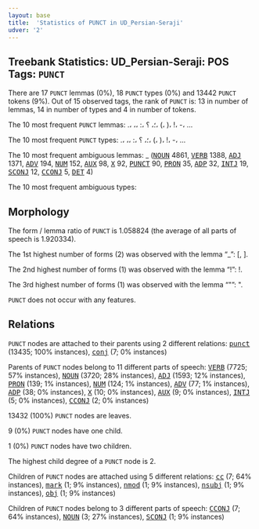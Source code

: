 ```yaml
---
layout: base
title:  'Statistics of PUNCT in UD_Persian-Seraji'
udver: '2'
---
```


## Treebank Statistics: UD_Persian-Seraji: POS Tags: `PUNCT`

There are 17 `PUNCT` lemmas (0%), 18 `PUNCT` types (0%) and 13442 `PUNCT` tokens (9%).
Out of 15 observed tags, the rank of `PUNCT` is: 13 in number of lemmas, 14 in number of types and 4 in number of tokens.

The 10 most frequent `PUNCT` lemmas: .، ،، :، ؛، ؟، (، )، !، -، …

The 10 most frequent `PUNCT` types:  .، ،، :، ؛، ؟، (، )، !، -، …

The 10 most frequent ambiguous lemmas: _ (<tt><a href="fa_seraji-pos-NOUN.html">NOUN</a></tt> 4861, <tt><a href="fa_seraji-pos-VERB.html">VERB</a></tt> 1388, <tt><a href="fa_seraji-pos-ADJ.html">ADJ</a></tt> 1371, <tt><a href="fa_seraji-pos-ADV.html">ADV</a></tt> 194, <tt><a href="fa_seraji-pos-NUM.html">NUM</a></tt> 152, <tt><a href="fa_seraji-pos-AUX.html">AUX</a></tt> 98, <tt><a href="fa_seraji-pos-X.html">X</a></tt> 92, <tt><a href="fa_seraji-pos-PUNCT.html">PUNCT</a></tt> 90, <tt><a href="fa_seraji-pos-PRON.html">PRON</a></tt> 35, <tt><a href="fa_seraji-pos-ADP.html">ADP</a></tt> 32, <tt><a href="fa_seraji-pos-INTJ.html">INTJ</a></tt> 19, <tt><a href="fa_seraji-pos-SCONJ.html">SCONJ</a></tt> 12, <tt><a href="fa_seraji-pos-CCONJ.html">CCONJ</a></tt> 5, <tt><a href="fa_seraji-pos-DET.html">DET</a></tt> 4)

The 10 most frequent ambiguous types:  



## Morphology

The form / lemma ratio of `PUNCT` is 1.058824 (the average of all parts of speech is 1.920334).

The 1st highest number of forms (2) was observed with the lemma “_”: [, ].

The 2nd highest number of forms (1) was observed with the lemma “!”: !.

The 3rd highest number of forms (1) was observed with the lemma “"”: ".

`PUNCT` does not occur with any features.


## Relations

`PUNCT` nodes are attached to their parents using 2 different relations: <tt><a href="fa_seraji-dep-punct.html">punct</a></tt> (13435; 100% instances), <tt><a href="fa_seraji-dep-conj.html">conj</a></tt> (7; 0% instances)

Parents of `PUNCT` nodes belong to 11 different parts of speech: <tt><a href="fa_seraji-pos-VERB.html">VERB</a></tt> (7725; 57% instances), <tt><a href="fa_seraji-pos-NOUN.html">NOUN</a></tt> (3720; 28% instances), <tt><a href="fa_seraji-pos-ADJ.html">ADJ</a></tt> (1593; 12% instances), <tt><a href="fa_seraji-pos-PRON.html">PRON</a></tt> (139; 1% instances), <tt><a href="fa_seraji-pos-NUM.html">NUM</a></tt> (124; 1% instances), <tt><a href="fa_seraji-pos-ADV.html">ADV</a></tt> (77; 1% instances), <tt><a href="fa_seraji-pos-ADP.html">ADP</a></tt> (38; 0% instances), <tt><a href="fa_seraji-pos-X.html">X</a></tt> (10; 0% instances), <tt><a href="fa_seraji-pos-AUX.html">AUX</a></tt> (9; 0% instances), <tt><a href="fa_seraji-pos-INTJ.html">INTJ</a></tt> (5; 0% instances), <tt><a href="fa_seraji-pos-CCONJ.html">CCONJ</a></tt> (2; 0% instances)

13432 (100%) `PUNCT` nodes are leaves.

9 (0%) `PUNCT` nodes have one child.

1 (0%) `PUNCT` nodes have two children.

The highest child degree of a `PUNCT` node is 2.

Children of `PUNCT` nodes are attached using 5 different relations: <tt><a href="fa_seraji-dep-cc.html">cc</a></tt> (7; 64% instances), <tt><a href="fa_seraji-dep-mark.html">mark</a></tt> (1; 9% instances), <tt><a href="fa_seraji-dep-nmod.html">nmod</a></tt> (1; 9% instances), <tt><a href="fa_seraji-dep-nsubj.html">nsubj</a></tt> (1; 9% instances), <tt><a href="fa_seraji-dep-obj.html">obj</a></tt> (1; 9% instances)

Children of `PUNCT` nodes belong to 3 different parts of speech: <tt><a href="fa_seraji-pos-CCONJ.html">CCONJ</a></tt> (7; 64% instances), <tt><a href="fa_seraji-pos-NOUN.html">NOUN</a></tt> (3; 27% instances), <tt><a href="fa_seraji-pos-SCONJ.html">SCONJ</a></tt> (1; 9% instances)

